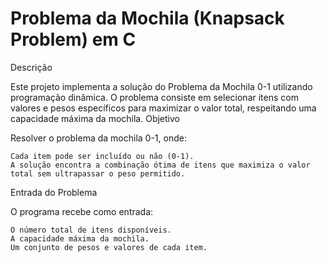 # Problema da Mochila (Knapsack Problem) em C
Descrição

Este projeto implementa a solução do Problema da Mochila 0-1 utilizando programação dinâmica.
O problema consiste em selecionar itens com valores e pesos específicos para maximizar o valor total, respeitando uma capacidade máxima da mochila.
Objetivo

Resolver o problema da mochila 0-1, onde:

    Cada item pode ser incluído ou não (0-1).
    A solução encontra a combinação ótima de itens que maximiza o valor total sem ultrapassar o peso permitido.

Entrada do Problema

O programa recebe como entrada:

    O número total de itens disponíveis.
    A capacidade máxima da mochila.
    Um conjunto de pesos e valores de cada item.
